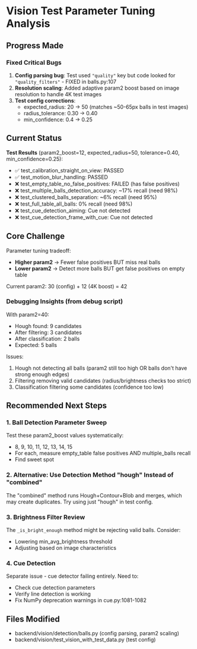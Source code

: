 # Vision Test Parameter Tuning Analysis

## Progress Made

### Fixed Critical Bugs
1. **Config parsing bug**: Test used `"quality"` key but code looked for `"quality_filters"` - FIXED in balls.py:107
2. **Resolution scaling**: Added adaptive param2 boost based on image resolution to handle 4K test images
3. **Test config corrections**:
   - expected_radius: 20 → 50 (matches ~50-65px balls in test images)
   - radius_tolerance: 0.30 → 0.40
   - min_confidence: 0.4 → 0.25

## Current Status

**Test Results** (param2_boost=12, expected_radius=50, tolerance=0.40, min_confidence=0.25):
- ✅ test_calibration_straight_on_view: PASSED
- ✅ test_motion_blur_handling: PASSED
- ❌ test_empty_table_no_false_positives: FAILED (has false positives)
- ❌ test_multiple_balls_detection_accuracy: ~17% recall (need 98%)
- ❌ test_clustered_balls_separation: ~6% recall (need 95%)
- ❌ test_full_table_all_balls: 0% recall (need 98%)
- ❌ test_cue_detection_aiming: Cue not detected
- ❌ test_cue_detection_frame_with_cue: Cue not detected

## Core Challenge

Parameter tuning tradeoff:
- **Higher param2** → Fewer false positives BUT miss real balls
- **Lower param2** → Detect more balls BUT get false positives on empty table

Current param2: 30 (config) + 12 (4K boost) = 42

### Debugging Insights (from debug script)
With param2=40:
- Hough found: 9 candidates
- After filtering: 3 candidates
- After classification: 2 balls
- Expected: 5 balls

Issues:
1. Hough not detecting all balls (param2 still too high OR balls don't have strong enough edges)
2. Filtering removing valid candidates (radius/brightness checks too strict)
3. Classification filtering some candidates (confidence too low)

## Recommended Next Steps

### 1. Ball Detection Parameter Sweep
Test these param2_boost values systematically:
- 8, 9, 10, 11, 12, 13, 14, 15
- For each, measure empty_table false positives AND multiple_balls recall
- Find sweet spot

### 2. Alternative: Use Detection Method "hough" Instead of "combined"
The "combined" method runs Hough+Contour+Blob and merges, which may create duplicates.
Try using just "hough" in test config.

### 3. Brightness Filter Review
The `_is_bright_enough` method might be rejecting valid balls. Consider:
- Lowering min_avg_brightness threshold
- Adjusting based on image characteristics

### 4. Cue Detection
Separate issue - cue detector failing entirely. Need to:
- Check cue detection parameters
- Verify line detection is working
- Fix NumPy deprecation warnings in cue.py:1081-1082

## Files Modified
- backend/vision/detection/balls.py (config parsing, param2 scaling)
- backend/vision/test_vision_with_test_data.py (test config)
